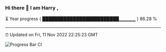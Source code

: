 ### Hi there 👋 I am Harry , 

⏳ Year progress { █████████████████████████▁▁▁▁▁ } 86.28 %

---

⏰ Updated on Fri, 11 Nov 2022 22:25:23 GMT

![Progress Bar CI](https://github.com/duykhang68/duykhang68/workflows/Progress%20Bar%20CI/badge.svg)
